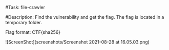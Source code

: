 #Task: file-crawler

#Description:
Find the vulnerability and get the flag. The flag is located in a temporary folder.

Flag format: CTF{sha256}

![ScreenShot](screenshots/Screenshot 2021-08-28 at 16.05.03.png)